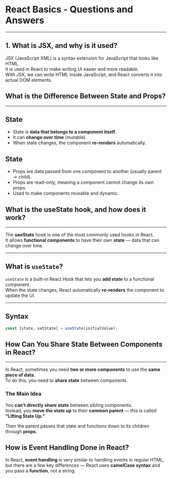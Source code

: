 # React Basics - Questions and Answers
---

## 1. What is JSX, and why is it used?
JSX (JavaScript XML) is a syntax extension for JavaScript that looks like HTML.  
It is used in React to make writing UI easier and more readable.  
With JSX, we can write HTML inside JavaScript, and React converts it into actual DOM elements.

## What is the Difference Between State and Props?
---

## State

- State is **data that belongs to a component itself**.  
- It can **change over time** (mutable).  
- When state changes, the component **re-renders** automatically.  

## State

- Props are data passed from one component to another (usually parent → child).
- Props are read-only, meaning a component cannot change its own props.
- Used to make components reusable and dynamic.

## What is the useState hook, and how does it work?
---
The **useState** hook is one of the most commonly used hooks in React.  
It allows **functional components** to have their own **state** — data that can change over time.

---

## What is `useState`?

`useState` is a built-in React Hook that lets you **add state** to a functional component.  
When the state changes, React automatically **re-renders** the component to update the UI.

---

## Syntax

```jsx
const [state, setState] = useState(initialValue);
```

## How Can You Share State Between Components in React?
---
In React, sometimes you need **two or more components** to use the **same piece of data**.  
To do this, you need to **share state** between components.

### The Main Idea

You **can’t directly share state** between sibling components.  
Instead, you **move the state up** to their **common parent** — this is called **“Lifting State Up.”**

Then the parent passes that state and functions down to its children through **props**.

## How is Event Handling Done in React?

In React, **event handling** is very similar to handling events in regular HTML,  
but there are a few key differences — React uses **camelCase syntax** and you pass a **function**, not a string.